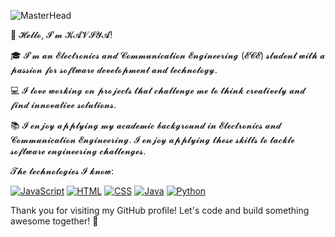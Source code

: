 ![MasterHead](https://logicmojo.com/assets/dist/new_pages/images/js-gif.gif)

👋 𝓗𝓮𝓵𝓵𝓸, 𝓘'𝓶 𝓚𝓐𝓥𝓘𝓨𝓐!

🎓 𝓘'𝓶 𝓪𝓷 𝓔𝓵𝓮𝓬𝓽𝓻𝓸𝓷𝓲𝓬𝓼 𝓪𝓷𝓭 𝓒𝓸𝓶𝓶𝓾𝓷𝓲𝓬𝓪𝓽𝓲𝓸𝓷 𝓔𝓷𝓰𝓲𝓷𝓮𝓮𝓻𝓲𝓷𝓰 (𝓔𝓒𝓔) 𝓼𝓽𝓾𝓭𝓮𝓷𝓽 𝔀𝓲𝓽𝓱 𝓪 𝓹𝓪𝓼𝓼𝓲𝓸𝓷 𝓯𝓸𝓻 𝓼𝓸𝓯𝓽𝔀𝓪𝓻𝓮 𝓭𝓮𝓿𝓮𝓵𝓸𝓹𝓶𝓮𝓷𝓽 𝓪𝓷𝓭 𝓽𝓮𝓬𝓱𝓷𝓸𝓵𝓸𝓰𝔂.

💻 𝓘 𝓵𝓸𝓿𝓮 𝔀𝓸𝓻𝓴𝓲𝓷𝓰 𝓸𝓷 𝓹𝓻𝓸𝓳𝓮𝓬𝓽𝓼 𝓽𝓱𝓪𝓽 𝓬𝓱𝓪𝓵𝓵𝓮𝓷𝓰𝓮 𝓶𝓮 𝓽𝓸 𝓽𝓱𝓲𝓷𝓴 𝓬𝓻𝓮𝓪𝓽𝓲𝓿𝓮𝓵𝔂 𝓪𝓷𝓭 𝓯𝓲𝓷𝓭 𝓲𝓷𝓷𝓸𝓿𝓪𝓽𝓲𝓿𝓮 𝓼𝓸𝓵𝓾𝓽𝓲𝓸𝓷𝓼.

📚 𝓘 𝓮𝓷𝓳𝓸𝔂 𝓪𝓹𝓹𝓵𝔂𝓲𝓷𝓰 𝓶𝔂 𝓪𝓬𝓪𝓭𝓮𝓶𝓲𝓬 𝓫𝓪𝓬𝓴𝓰𝓻𝓸𝓾𝓷𝓭 𝓲𝓷 𝓔𝓵𝓮𝓬𝓽𝓻𝓸𝓷𝓲𝓬𝓼 𝓪𝓷𝓭 𝓒𝓸𝓶𝓶𝓾𝓷𝓲𝓬𝓪𝓽𝓲𝓸𝓷 𝓔𝓷𝓰𝓲𝓷𝓮𝓮𝓻𝓲𝓷𝓰. 𝓘 𝓮𝓷𝓳𝓸𝔂 𝓪𝓹𝓹𝓵𝔂𝓲𝓷𝓰 𝓽𝓱𝓮𝓼𝓮 𝓼𝓴𝓲𝓵𝓵𝓼 𝓽𝓸 𝓽𝓪𝓬𝓴𝓵𝓮 𝓼𝓸𝓯𝓽𝔀𝓪𝓻𝓮 𝓮𝓷𝓰𝓲𝓷𝓮𝓮𝓻𝓲𝓷𝓰 𝓬𝓱𝓪𝓵𝓵𝓮𝓷𝓰𝓮𝓼.


𝓣𝓱𝓮 𝓽𝓮𝓬𝓱𝓷𝓸𝓵𝓸𝓰𝓲𝓮𝓼 𝓘 𝓴𝓷𝓸𝔀:

[![JavaScript](https://img.shields.io/badge/-JavaScript-F7DF1E?logo=javascript&logoColor=black&style=flat)](https://developer.mozilla.org/en-US/docs/Web/JavaScript)
[![HTML](https://img.shields.io/badge/-HTML5-E34F26?logo=html5&logoColor=white&style=flat)](https://developer.mozilla.org/en-US/docs/Web/HTML)
[![CSS](https://img.shields.io/badge/-CSS3-1572B6?logo=css3&logoColor=white&style=flat)](https://developer.mozilla.org/en-US/docs/Web/CSS)
[![Java](https://img.shields.io/badge/-Java-007396?logo=java&logoColor=white&style=flat)](https://www.java.com)
[![Python](https://img.shields.io/badge/-Python-3776AB?logo=python&logoColor=white&style=flat)](https://www.python.org)





Thank you for visiting my GitHub profile! Let's code and build something awesome together! 🚀


